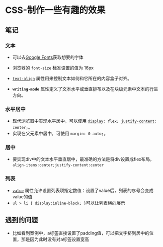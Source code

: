 # CSS-制作一些有趣的效果

## 笔记

### 文本

- 可以去[Google Fonts](https://www.google.com/fonts)获取想要的字体
- 浏览器的 `font-size` 标准设置的值为 16px
-  [`text-align`](https://developer.mozilla.org/zh-CN/docs/Web/CSS/text-align) 属性用来控制文本如何和它所在的内容盒子对齐。

-  **`writing-mode`** 属性定义了文本水平或垂直排布以及在块级元素中文本的行进方向。

### 水平居中

- 现代浏览器中实现水平居中，可以使用 [`display`](https://developer.mozilla.org/zh-CN/docs/Web/CSS/display)`: flex; `[`justify-content`](https://developer.mozilla.org/zh-CN/docs/Web/CSS/justify-content)`: center;`。
- 实现在父元素中居中，可使用 `margin: 0 auto;`。

### 居中

- 要实现div中的文本水平垂直居中，最准确的方法是将div设置成flex布局，`align-items:center;justify-content:center`

### 列表

- [`value`](https://developer.mozilla.org/zh-CN/docs/Web/HTML/Element/ol#attr-value) 属性允许设置列表项指定数值：设置了value后，列表的序号会变成value的值
- `ul > li { display:inline-block; }`可以让列表横向展示

## 遇到的问题

- 比如看到案例中，a标签直接设置了padding值，可以把文字挤到居中的位置，那是因为此时没有对a标签设置宽高
